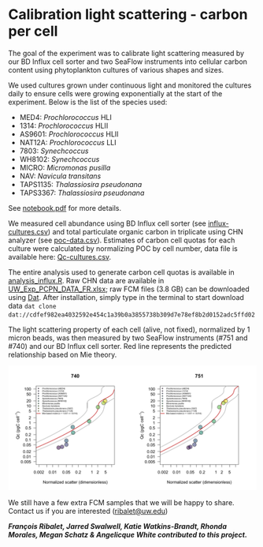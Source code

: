 # Calibration light scattering - carbon per cell
The goal of the experiment was to calibrate light scattering measured by our BD Influx cell sorter and two SeaFlow instruments into cellular carbon content using phytoplankton cultures of various shapes and sizes.

We used cultures grown under continuous light and monitored the cultures daily to ensure cells were growing exponentially at the start of the experiment. Below is the list of the species used:
- MED4: *Prochlorococcus* HLI
- 1314: *Prochlorococcus* HLII
- AS9601: *Prochlorococcus* HLII
- NAT12A: *Prochlorococcus* LLI
- 7803: *Synechcoccus*
- WH8102: *Synechcoccus*
- MICRO: *Micromonas pusilla*
- NAV: *Navicula transitans*
- TAPS1135: *Thalassiosira pseudonana*
- TAPS3367: *Thalassiosira pseudonana*

See [notebook.pdf](https://github.com/armbrustlab/fsc-poc-calibration/blob/master/notebook.pdf) for more details.

We measured cell abundance using BD Influx cell sorter (see [influx-cultures.csv](https://github.com/armbrustlab/fsc-poc-calibration/blob/master/influx-cultures.csv)) and total particulate organic carbon in triplicate using CHN analyzer (see [poc-data.csv](https://github.com/armbrustlab/fsc-poc-calibration/blob/master/poc-data.csv)). Estimates of carbon cell quotas for each culture were calculated by normalizing POC by cell number, data file is available here: [Qc-cultures.csv](https://github.com/armbrustlab/fsc-poc-calibration/blob/master/Qc-cultures.csv).

The entire analysis used to generate carbon cell quotas is available in [analysis_influx.R](https://github.com/armbrustlab/fsc-poc-calibration/blob/master/analysis_influx.R). Raw CHN data are available in [UW_Exp_PCPN_DATA_FR.xlsx](https://github.com/armbrustlab/fsc-poc-calibration/blob/master/UW_Exp_PCPN_DATA_FR.xlsx); raw FCM files (3.8 GB) can be downloaded using [Dat](https://github.com/datproject/dat). After installation, simply type in the terminal to start download data ```dat clone dat://cdfef982ea4032592e454c1a39b0a3855738b309d7e78ef8b2d0152adc5ffd02```

The light scattering property of each cell (alive, not fixed), normalized by 1 micron beads, was then measured by two SeaFlow instruments (#751 and #740) and our BD Influx cell sorter. Red line represents the predicted relationship based on Mie theory.

![alt text](Qc-scatter.png "SeaFlow calibration of forward scatter normalized by 1 micron beads")

We still have a few extra FCM samples that we will be happy to share. Contact us if you are interested (ribalet@uw.edu)

***François Ribalet, Jarred Swalwell, Katie Watkins-Brandt, Rhonda Morales, Megan Schatz & Angelicque White contributed to this project.***
